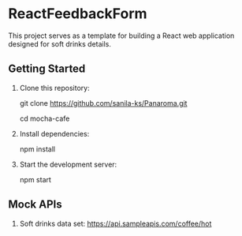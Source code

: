 # ReactFeedbackForm

This project serves as a template for building a React web application designed for soft drinks details.

## Getting Started
1. Clone this repository:
    
   git clone https://github.com/sanila-ks/Panaroma.git
   
   cd mocha-cafe
   
2. Install dependencies:
   
   npm install

3. Start the development server:
    
     npm start

## Mock APIs

1. Soft drinks data set:
    https://api.sampleapis.com/coffee/hot

   
